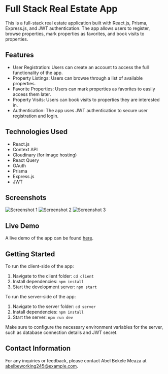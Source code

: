 # Full Stack Real Estate App

This is a full-stack real estate application built with React.js, Prisma, Express.js, and JWT authentication. The app allows users to register, browse properties, mark properties as favorites, and book visits to properties.

## Features

- User Registration: Users can create an account to access the full functionality of the app.
- Property Listings: Users can browse through a list of available properties.
- Favorite Properties: Users can mark properties as favorites to easily access them later.
- Property Visits: Users can book visits to properties they are interested in.
- Authentication: The app uses JWT authentication to secure user registration and login.

## Technologies Used

- React.js
- Context API
- Cloudinary (for image hosting)
- React Query
- OAuth
- Prisma
- Express.js
- JWT

## Screenshots

![Screenshot 1](screenshots/screenshot1.png)
![Screenshot 2](screenshots/screenshot2.png)
![Screenshot 3](screenshots/screenshot3.png)

## Live Demo

A live demo of the app can be found [here](https://full-stack-real-estate-dusky.vercel.app).

## Getting Started

To run the client-side of the app:

1. Navigate to the client folder: `cd client`
2. Install dependencies: `npm install`
3. Start the development server: `npm start`

To run the server-side of the app:

1. Navigate to the server folder: `cd server`
2. Install dependencies: `npm install`
3. Start the server: `npm run dev`

Make sure to configure the necessary environment variables for the server, such as database connection details and JWT secret.

## Contact Information

For any inquiries or feedback, please contact Abel Bekele Meaza at abelbeworking245@example.com.